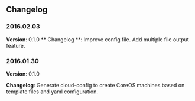 ## Changelog

### 2016.02.03
  **Version**: 0.1.0
  ** Changelog **: Improve config file. Add multiple file output feature.

### 2016.01.30
  **Version**: 0.1.0
  
  **Changelog**: Generate cloud-config to create CoreOS machines based on template files and yaml configuration.
